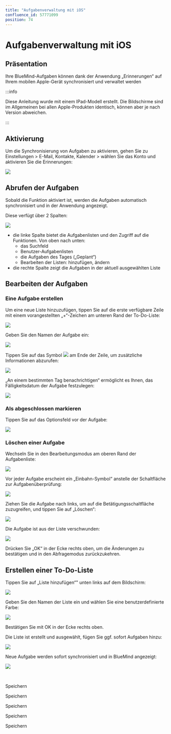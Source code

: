 ```yaml
---
title: "Aufgabenverwaltung mit iOS"
confluence_id: 57771099
position: 74
---
```

# Aufgabenverwaltung mit iOS


## Präsentation

Ihre BlueMind-Aufgaben können dank der Anwendung „Erinnerungen“ auf Ihrem mobilen Apple-Gerät synchronisiert und verwaltet werden


:::info

Diese Anleitung wurde mit einem IPad-Modell erstellt. Die Bildschirme sind im Allgemeinen bei allen Apple-Produkten identisch, können aber je nach Version abweichen.

:::


## Aktivierung

Um die Synchronisierung von Aufgaben zu aktivieren, gehen Sie zu Einstellungen > E-Mail, Kontakte, Kalender > wählen Sie das Konto und aktivieren Sie die Erinnerungen:

![](../../../../attachments/57771099/57771115.png)

## Abrufen der Aufgaben

Sobald die Funktion aktiviert ist, werden die Aufgaben automatisch synchronisiert und in der Anwendung angezeigt.

Diese verfügt über 2 Spalten:

![](../../../../attachments/57771099/57771114.png)

- die linke Spalte bietet die Aufgabenlisten und den Zugriff auf die Funktionen. Von oben nach unten:
    - das Suchfeld
    - Benutzer-Aufgabenlisten
    - die Aufgaben des Tages („Geplant“)
    - Bearbeiten der Listen: hinzufügen, ändern
- die rechte Spalte zeigt die Aufgaben in der aktuell ausgewählten Liste


## Bearbeiten der Aufgaben

### Eine Aufgabe erstellen

Um eine neue Liste hinzuzufügen, tippen Sie auf die erste verfügbare Zeile mit einem vorangestellten „+“-Zeichen am unteren Rand der To-Do-Liste:

![](../../../../attachments/57771099/57771105.png)

Geben Sie den Namen der Aufgabe ein:

![](../../../../attachments/57771099/57771104.png)

Tippen Sie auf das Symbol ![](../../../../attachments/57771099/57771103.png) am Ende der Zeile, um zusätzliche Informationen abzurufen:

![](../../../../attachments/57771099/57771102.png)

„An einem bestimmten Tag benachrichtigen“ ermöglicht es Ihnen, das Fälligkeitsdatum der Aufgabe festzulegen:

![](../../../../attachments/57771099/57771101.png)

### Als abgeschlossen markieren

Tippen Sie auf das Optionsfeld vor der Aufgabe:

![](../../../../attachments/57771099/57771100.png)

### Löschen einer Aufgabe

Wechseln Sie in den Bearbeitungsmodus am oberen Rand der Aufgabenliste:

![](../../../../attachments/57771099/57771113.png)

Vor jeder Aufgabe erscheint ein „Einbahn-Symbol“ anstelle der Schaltfläche zur Aufgabenüberprüfung:

![](../../../../attachments/57771099/57771112.png)

Ziehen Sie die Aufgabe nach links, um auf die Betätigungsschaltfläche zuzugreifen, und tippen Sie auf „Löschen“:

![](../../../../attachments/57771099/57771111.gif)

Die Aufgabe ist aus der Liste verschwunden:

![](../../../../attachments/57771099/57771110.png)

Drücken Sie „OK“ in der Ecke rechts oben, um die Änderungen zu bestätigen und in den Abfragemodus zurückzukehren.

## Erstellen einer To-Do-Liste

Tippen Sie auf „Liste hinzufügen“" unten links auf dem Bildschirm:

![](../../../../attachments/57771099/57771109.png)

Geben Sie den Namen der Liste ein und wählen Sie eine benutzerdefinierte Farbe:

![](../../../../attachments/57771099/57771108.png)

Bestätigen Sie mit OK in der Ecke rechts oben.

Die Liste ist erstellt und ausgewählt, fügen Sie ggf. sofort Aufgaben hinzu:

![](../../../../attachments/57771099/57771107.png)

Neue Aufgabe werden sofort synchronisiert und in BlueMind angezeigt:

![](../../../../attachments/57771099/57771106.png)

 


Speichern

Speichern

Speichern

Speichern

Speichern

